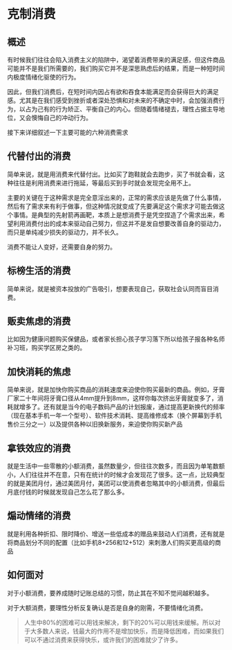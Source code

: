 # 克制消费

## 概述

有时候我们往往会陷入消费主义的陷阱中，渴望着消费带来的满足感，但这件商品可能并不是我们所需要的，我们购买它并不是深思熟虑后的结果，而是一种短时间内极度情绪化驱使的行为。

因此，但我们消费后，在短时间内因占有欲和吞食本能满足而会获得巨大的满足感。尤其是在我们感受到挫折或者深处恐惧和对未来的不确定中时，会加强消费行为，以占为己有的行为矫正、平衡自己的内心。但随着情绪褪去，理性占据主导地位，又会懊悔自己的冲动行为。

接下来详细叙述一下主要可能的六种消费需求

## 代替付出的消费

简单来说，就是用消费来代替付出。比如买了跑鞋就会去跑步，买了书就会看，这种往往是利用消费来进行拖延，等最后买到手时就会发现完全用不上。

主要的关键在于这种需求是完全意淫出来的，正常的需求应该是先做了什么事情，然后有了需求来有利于做事，但这种情况就变成了先要满足这个需求才可能去做这个事情。是典型的先射箭再画靶，本质上是想消费于是凭空捏造了个需求出来，希望利用消费付出的成本来驱动自己努力，但这并不是发自想要改善自身的驱动力，而只是单纯减少损失的驱动力，并不长久。

消费不能让人变好，还需要自身的努力。

## 标榜生活的消费

简单来说，就是被资本投放的广告吸引，想要表现自己，获取社会认同而盲目消费。

## 贩卖焦虑的消费

比如因为健康问题购买保健品，或者家长担心孩子学习落下所以给孩子报各种名师补习班，购买学区房之类的。

## 加快消耗的焦虑

简单来说，就是加快你购买商品的消耗速度来迫使你购买最新的商品。例如，牙膏厂家二十年间将牙膏口径从4mm提升到8mm，这样你每次挤出牙膏就变多了，消耗就增多了。还有就是当今的电子数码产品的计划报废，通过提高更新换代的频率（现在基本手机一年一个型号）、软件技术消耗、提高维修成本（换个屏幕到手机售价三分之一）以及提供各种以旧换新服务，来迫使你购买新产品

## 拿铁效应的消费

就是生活中一些零散的小额消费，虽然数量少，但往往次数多，而且因为单笔数额小，人们往往并不在意，只有在统计的时候才会发现花了很多。这一点，比较典型的就是美团月付，通过美团月付，美团可以使消费者忽略其中的小额消费，但最后月底付钱的时候就发现自己怎么花了那么多。

## 煽动情绪的消费

就是利用各种折扣、限时降价、增送一些低成本的赠品来鼓动人们消费，还有就是将商品划分不同的配置（比如手机8+256和12+512）来刺激人们购买更高级的商品

## 如何面对

对于小额消费，要养成随时记账总结的习惯，防止其在不知不觉间越积越多。

对于大额消费，要理性分析反复确认是否是自身的刚需，不要情绪化消费。

> 人生中80%的困难可以用钱来解决，剩下的20%可以用钱来缓解。所以对于大多数人来说，钱最大的作用不是增加快乐，而是降低困难，而如果我们可以不通过消费来获得快乐，或许我们的困难就少了许多。